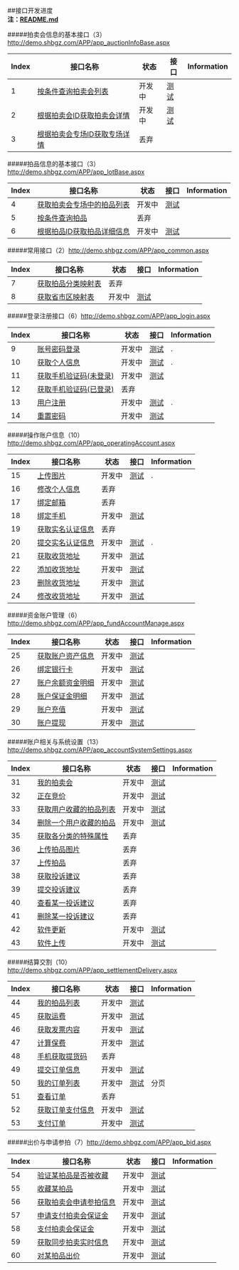 ##接口开发进度  
**注：[README.md](README.md)**   

#####拍卖会信息的基本接口（3）http://demo.shbgz.com/APP/app_auctionInfoBase.aspx

|Index| 接口名称 | 状态 | 接口 | Information |
|-----|----------|------|------|-----|
|1| [按条件查询拍卖会列表](首页/拍卖会信息相关接口.md) |开发中| [测试](http://60.191.203.80/phones/pMainAction!getAuctionMainList.htm?status=预展中&type=同步)||
|2| [根据拍卖会ID获取拍卖会详情](首页/拍卖会信息相关接口.md) |开发中| [测试]()||
|3| [根据拍卖会专场ID获取专场详情](首页/拍卖会信息相关接口.md) |丢弃|||

#####拍品信息的基本接口（3）http://demo.shbgz.com/APP/app_lotBase.aspx

|Index| 接口名称 | 状态 | 接口 | Information |
|-----|----------|------|------|-----|
|4| [获取拍卖会专场中的拍品列表](首页/拍品信息相关接口.md) |开发中| [测试]()|  |
|5| [按条件查询拍品](首页/拍品信息相关接口.md) |丢弃|| |
|6| [根据拍品ID获取拍品详细信息](首页/拍品信息相关接口.md) |开发中| [测试]()| |

#####常用接口（2）http://demo.shbgz.com/APP/app_common.aspx

|Index| 接口名称 | 状态 | 接口 | Information |
|-----|----------|------|------|-----|
|7| [获取拍品分类映射表](基本/常用列表获取.md#1) |丢弃|| |
|8| [获取省市区映射表](基本/常用列表获取.md#2) |开发中|[测试]()| |

#####登录注册接口（6）http://demo.shbgz.com/APP/app_login.aspx

|Index| 接口名称 | 状态 | 接口 | Information |
|-----|----------|------|------|-----|
|9|[账号密码登录](我/登录注册.md#1) |开发中| [测试](http://demo.shbgz.com/APP/app_login.aspx?m=login&mobile=15858268551&password=11111111)|.|
|10|[获取个人信息](我/登录注册.md#2) |开发中| [测试]()|.|
|11|[获取手机验证码(未登录)](我/登录注册.md#4) |开发中| [测试](http://demo.shbgz.com/APP/app_login.aspx?m=getMobileCheckCodeNoLogin&mobile=15858268551)||
|12|[获取手机验证码(已登录)](我/登录注册.md#3) |丢弃|||
|13|[用户注册](我/登录注册.md#5) |开发中| [测试](http://demo.shbgz.com/APP/app_login.aspx?m=register&mobile=15858268551&checkcode=802910&realCheckcode=802910&password=11111111)|.|
|14| [重置密码](我/登录注册.md#6) |开发中|[测试]()||

#####操作账户信息（10）http://demo.shbgz.com/APP/app_operatingAccount.aspx

|Index| 接口名称 | 状态 | 接口 | Information |
|-----|----------|------|------|-----|
|15| [上传图片](我/个人信息操作.md#1) |开发中| [测试]()|.|
|16| [修改个人信息](我/个人信息操作.md#2) |丢弃|||
|17| [绑定邮箱](我/个人信息操作.md#3) |丢弃|||
|18| [绑定手机](我/个人信息操作.md#4) |开发中|[测试]()||
|19| [获取实名认证信息](我/实名认证.md) |丢弃|||
|20| [提交实名认证信息](我/实名认证.md#2) |开发中|[测试]()|.|
|21| [获取收货地址](我/收货地址管理.md#1) |开发中|[测试]()||
|22| [添加收货地址](我/收货地址管理.md#2) |开发中|[测试]()||
|23| [删除收货地址](我/收货地址管理.md#3) |开发中|[测试]()||
|24| [修改收货地址](我/收货地址管理.md#4) |开发中|[测试]()||

#####资金账户管理（6）http://demo.shbgz.com/APP/app_fundAccountManage.aspx

|Index| 接口名称 | 状态 | 接口 | Information |
|------|----|------|------|-----|
|25 |[获取账户资产信息](我/资金账户管理.md#0) |开发中| [测试]()| |
|26 |[绑定银行卡](我/资金账户管理.md#1) |开发中|[测试]() | |
|27 |[账户余额资金明细](我/资金账户管理.md#2) |开发中|[测试]()||
|28 |[账户保证金明细](我/资金账户管理.md#3) |开发中|[测试]()||
|29 |[账户充值](我/资金账户管理.md#4) |开发中|[测试]()||
|30 |[账户提现](我/资金账户管理.md#5) |开发中|[测试]()||

#####账户相关与系统设置（13）http://demo.shbgz.com/APP/app_accountSystemSettings.aspx

|Index| 接口名称 | 状态 | 接口 | Information |
|-----|-----|------|------|-----|
|31| [我的拍卖会](我/我的拍卖会管理.md) |开发中| [测试]()||
|32| [正在竞价](我/正在竞价管理.md) |开发中|[测试]() ||
|33| [获取用户收藏的拍品列表](我/我的收藏.md) |开发中| [测试]() | |
|34| [删除一个用户收藏的拍品](我/我的收藏.md) |开发中| [测试]()||
|35| [获取各分类的特殊属性](我/上传拍品.md#3) |丢弃|||
|36| [上传拍品图片](我/上传拍品.md#2) |丢弃|||
|37| [上传拍品](我/上传拍品.md#5) |丢弃|||
|38| [获取投诉建议](我/投诉建议.md#1) |丢弃||| 
|39| [提交投诉建议](我/投诉建议.md#2) |丢弃|||
|40| [查看某一投诉建议](我/投诉建议.md#3) |丢弃||| 
|41| [删除某一投诉建议](我/投诉建议.md#4) |丢弃|||
|42|[软件更新](我/系统设置.md)|开发中|[测试]()| |
|43|[软件上传](我/系统设置.md)|开发中|[测试]() | |

#####结算交割（10）http://demo.shbgz.com/APP/app_settlementDelivery.aspx

|Index| 接口名称 | 状态 | 接口 | Information |
|-----|-----|------|------|-----|
|44|[我的拍品列表](我/结算交割.md#2)|开发中| [测试]()| |
|45|[获取运费](我/结算交割.md#3_1)|开发中|[测试]()  | |
|46|[获取发票内容](我/结算交割.md#3_2)|开发中|[测试]() | |
|47|[计算保费](我/结算交割.md#3_3)|开发中|[测试]() | |
|48|[手机获取提货码](我/结算交割.md#3_4)|丢弃|| |
|49|[提交订单信息](我/结算交割.md#4)|开发中|[测试]() | | 
|50|[我的订单列表](我/结算交割.md#5) |开发中| [测试]()| 分页 |
|51|[查看订单](我/结算交割.md#6)|丢弃|| |
|52|[获取订单支付信息](我/结算交割.md#7_1)|开发中|[测试]()  | |
|53|[支付订单](我/结算交割.md#7_2)|开发中|[测试]()  | |

#####出价与申请参拍（7）http://demo.shbgz.com/APP/app_bid.aspx

|Index| 接口名称 | 状态 | 接口 | Information |
|-----|-----|------|------|-----|
|54| [验证某拍品是否被收藏](拍卖大厅/收藏某拍品.md)|开发中| [测试]()| |
|55| [收藏某拍品](拍卖大厅/收藏某拍品.md)|开发中| [测试]()| | [测试]()| |
|56| [获取拍卖会申请参拍信息](拍卖大厅/申请参拍相关接口.md#2)|开发中| [测试]()| |
|57| [申请支付拍卖会保证金](拍卖大厅/申请参拍相关接口.md#3)|开发中| [测试]()| |
|58| [支付拍卖会保证金](拍卖大厅/申请参拍相关接口.md#4)|开发中|[测试]() ||
|59| [获取同步拍卖实时信息](拍卖大厅/申请参拍相关接口.md#5)|开发中| [测试]()| |
|60| [对某拍品出价](拍卖大厅/申请参拍相关接口.md#7)|开发中|[测试]() | |



